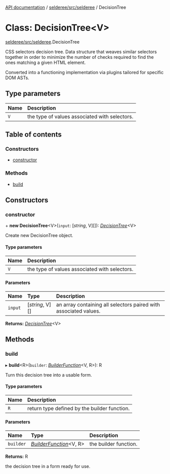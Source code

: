 [API documentation](../index.md) / [selderee/src/selderee](../modules/selderee_src_selderee.md) / DecisionTree

# Class: DecisionTree<V\>

[selderee/src/selderee](../modules/selderee_src_selderee.md).DecisionTree

CSS selectors decision tree.
Data structure that weaves similar selectors together
in order to minimize the number of checks required
to find the ones matching a given HTML element.

Converted into a functioning implementation via plugins
tailored for specific DOM ASTs.

## Type parameters

| Name | Description |
| :------ | :------ |
| `V` | the type of values associated with selectors. |

## Table of contents

### Constructors

- [constructor](selderee_src_selderee.decisiontree.md#constructor)

### Methods

- [build](selderee_src_selderee.decisiontree.md#build)

## Constructors

### constructor

\+ **new DecisionTree**<V\>(`input`: [*string*, V][]): [*DecisionTree*](selderee_src_selderee.decisiontree.md)<V\>

Create new DecisionTree object.

#### Type parameters

| Name | Description |
| :------ | :------ |
| `V` | the type of values associated with selectors. |

#### Parameters

| Name | Type | Description |
| :------ | :------ | :------ |
| `input` | [*string*, V][] | an array containing all selectors paired with associated values. |

**Returns:** [*DecisionTree*](selderee_src_selderee.decisiontree.md)<V\>

## Methods

### build

▸ **build**<R\>(`builder`: [*BuilderFunction*](../modules/selderee_src_selderee.types.md#builderfunction)<V, R\>): R

Turn this decision tree into a usable form.

#### Type parameters

| Name | Description |
| :------ | :------ |
| `R` | return type defined by the builder function. |

#### Parameters

| Name | Type | Description |
| :------ | :------ | :------ |
| `builder` | [*BuilderFunction*](../modules/selderee_src_selderee.types.md#builderfunction)<V, R\> | the builder function. |

**Returns:** R

the decision tree in a form ready for use.
